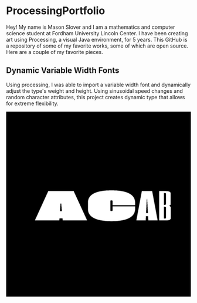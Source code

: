 # ProcessingPortfolio
Hey! My name is Mason Slover and I am a mathematics and computer science student at Fordham University Lincoln Center. I have been creating art using Processing, a visual Java environment, for 5 years. This GitHub is a repository of some of my favorite works, some of which are open source. Here are a couple of my favorite pieces.

## Dynamic Variable Width Fonts
Using processing, I was able to import a variable width font and dynamically adjust the type's weight and height. Using sinusoidal speed changes and random character attributes, this project creates dynamic type that allows for extreme flexibility.



![](./Variable/VariableWidthFont.gif)